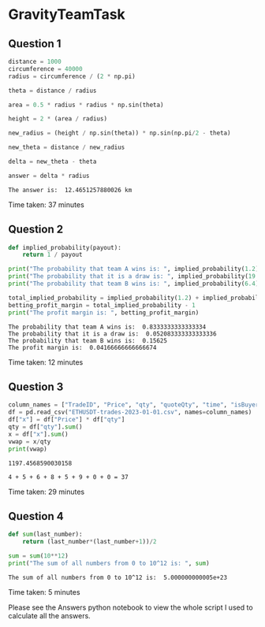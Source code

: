 # GravityTeamTask

## Question 1
```python
distance = 1000
circumference = 40000
radius = circumference / (2 * np.pi)

theta = distance / radius

area = 0.5 * radius * radius * np.sin(theta)

height = 2 * (area / radius)

new_radius = (height / np.sin(theta)) * np.sin(np.pi/2 - theta)

new_theta = distance / new_radius

delta = new_theta - theta

answer = delta * radius
```

```
The answer is:  12.4651257880026 km
```
Time taken: 37 minutes

## Question 2
```python
def implied_probability(payout):
    return 1 / payout

print("The probability that team A wins is: ", implied_probability(1.2))
print("The probability that it is a draw is: ", implied_probability(19.2))
print("The probability that team B wins is: ", implied_probability(6.4))

total_implied_probability = implied_probability(1.2) + implied_probability(19.2) + implied_probability(6.4)
betting_profit_margin = total_implied_probability - 1
print("The profit margin is: ", betting_profit_margin)
```

```
The probability that team A wins is:  0.8333333333333334
The probability that it is a draw is:  0.052083333333333336
The probability that team B wins is:  0.15625
The profit margin is:  0.04166666666666674
```
Time taken: 12 minutes

## Question 3
```python
column_names = ["TradeID", "Price", "qty", "quoteQty", "time", "isBuyerMaker", "isBestMatch"]
df = pd.read_csv("ETHUSDT-trades-2023-01-01.csv", names=column_names)
df["x"] = df["Price"] * df["qty"]
qty = df["qty"].sum()
x = df["x"].sum()
vwap = x/qty
print(vwap)
```

```
1197.4568590030158
```

```
4 + 5 + 6 + 8 + 5 + 9 + 0 + 0 = 37
```
Time taken: 29 minutes

## Question 4
```python
def sum(last_number):
    return (last_number*(last_number+1))/2

sum = sum(10**12)
print("The sum of all numbers from 0 to 10^12 is: ", sum)
```

```
The sum of all numbers from 0 to 10^12 is:  5.000000000005e+23
```
Time taken: 5 minutes


Please see the Answers python notebook to view the whole script I used to calculate all the answers.
